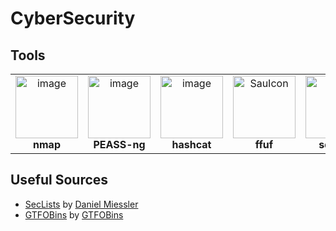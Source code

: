 # CyberSecurity

## Tools
<table align="center">
  <tr>
    <td align="center">
      <a href="https://github.com/nmap/nmap">
        <img width="100" height="100" alt="image" src="https://github.com/user-attachments/assets/26ff48d4-c635-49ab-a60b-9b1e8493e250" />
      </a>
      <br />
      <strong>nmap</strong>
    </td>
    <td align="center">
      <a href="https://github.com/peass-ng/PEASS-ng">
        <img width="100" height="100" alt="image" src="https://github.com/user-attachments/assets/1fe734ea-6baf-4e1e-87fd-e6d659bca83f" />
      </a>
      <br />
      <strong>PEASS-ng</strong>
    </td>
    <td align="center">
      <a href="https://github.com/hashcat/hashcat">
        <img width="100" height="100" alt="image" src="https://github.com/user-attachments/assets/ecf6601d-265a-45a7-ad6e-8f89a4e51c63" />
      </a>
      <br />
      <strong>hashcat</strong>
    </td>
    <td align="center">
      <a href="https://github.com/ffuf/ffuf">
        <img width="100" alt="SauIcon" src="https://github.com/user-attachments/assets/a9f78e14-4cce-4d44-9d27-084fe9880037" />
      </a>
      <br />
      <strong>ffuf</strong>
    </td>
    <td align="center">
      <a href="https://github.com/sqlmapproject/sqlmap">
        <img width="100" height="100" alt="image" src="https://github.com/user-attachments/assets/8d38f01c-b96d-4c2e-8231-39424d94aeeb" />
      </a>
      <br />
      <strong>sqlmap</strong>
    </td>
    <td align="center">
      <a href="[https://github.com/sqlmapproject/sqlmap](https://github.com/lgandx/Responder)">
        <img width="100" height="100" alt="image" src="https://github.com/user-attachments/assets/2fdab757-9f92-47e0-a049-f6faf983566d" />
      </a>
      <br />
      <strong>Responder</strong>
    </td>
  </tr>
</table>

## Useful Sources
- [SecLists](https://github.com/danielmiessler/SecLists) by [Daniel Miessler](https://github.com/danielmiessler)
- [GTFOBins](https://gtfobins.github.io/) by [GTFOBins](https://github.com/GTFOBins)
